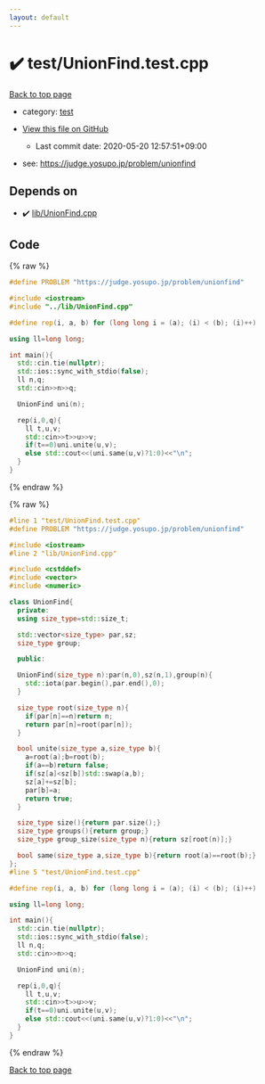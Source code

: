 ```yaml
---
layout: default
---
```


<!-- mathjax config similar to math.stackexchange -->
<script type="text/javascript" async
  src="https://cdnjs.cloudflare.com/ajax/libs/mathjax/2.7.5/MathJax.js?config=TeX-MML-AM_CHTML">
</script>
<script type="text/x-mathjax-config">
  MathJax.Hub.Config({
    TeX: { equationNumbers: { autoNumber: "AMS" }},
    tex2jax: {
      inlineMath: [ ['$','$'] ],
      processEscapes: true
    },
    "HTML-CSS": { matchFontHeight: false },
    displayAlign: "left",
    displayIndent: "2em"
  });
</script>

<script type="text/javascript" src="https://cdnjs.cloudflare.com/ajax/libs/jquery/3.4.1/jquery.min.js"></script>
<script src="https://cdn.jsdelivr.net/npm/jquery-balloon-js@1.1.2/jquery.balloon.min.js" integrity="sha256-ZEYs9VrgAeNuPvs15E39OsyOJaIkXEEt10fzxJ20+2I=" crossorigin="anonymous"></script>
<script type="text/javascript" src="../../assets/js/copy-button.js"></script>
<link rel="stylesheet" href="../../assets/css/copy-button.css" />


# :heavy_check_mark: test/UnionFind.test.cpp

<a href="../../index.html">Back to top page</a>

* category: <a href="../../index.html#098f6bcd4621d373cade4e832627b4f6">test</a>
* <a href="{{ site.github.repository_url }}/blob/master/test/UnionFind.test.cpp">View this file on GitHub</a>
    - Last commit date: 2020-05-20 12:57:51+09:00


* see: <a href="https://judge.yosupo.jp/problem/unionfind">https://judge.yosupo.jp/problem/unionfind</a>


## Depends on

* :heavy_check_mark: <a href="../../library/lib/UnionFind.cpp.html">lib/UnionFind.cpp</a>


## Code

<a id="unbundled"></a>
{% raw %}
```cpp
#define PROBLEM "https://judge.yosupo.jp/problem/unionfind"

#include <iostream>
#include "../lib/UnionFind.cpp"

#define rep(i, a, b) for (long long i = (a); (i) < (b); (i)++)

using ll=long long;

int main(){
  std::cin.tie(nullptr);
  std::ios::sync_with_stdio(false);
  ll n,q;
  std::cin>>n>>q;

  UnionFind uni(n);

  rep(i,0,q){
    ll t,u,v;
    std::cin>>t>>u>>v;
    if(t==0)uni.unite(u,v);
    else std::cout<<(uni.same(u,v)?1:0)<<"\n";
  }
}
```
{% endraw %}

<a id="bundled"></a>
{% raw %}
```cpp
#line 1 "test/UnionFind.test.cpp"
#define PROBLEM "https://judge.yosupo.jp/problem/unionfind"

#include <iostream>
#line 2 "lib/UnionFind.cpp"

#include <cstddef>
#include <vector>
#include <numeric>

class UnionFind{
  private:
  using size_type=std::size_t;

  std::vector<size_type> par,sz;
  size_type group;

  public:

  UnionFind(size_type n):par(n,0),sz(n,1),group(n){
    std::iota(par.begin(),par.end(),0);
  }

  size_type root(size_type n){
    if(par[n]==n)return n;
    return par[n]=root(par[n]);
  }

  bool unite(size_type a,size_type b){
    a=root(a);b=root(b);
    if(a==b)return false;
    if(sz[a]<sz[b])std::swap(a,b);
    sz[a]+=sz[b];
    par[b]=a;
    return true;
  }

  size_type size(){return par.size();}
  size_type groups(){return group;}
  size_type group_size(size_type n){return sz[root(n)];}

  bool same(size_type a,size_type b){return root(a)==root(b);}
};
#line 5 "test/UnionFind.test.cpp"

#define rep(i, a, b) for (long long i = (a); (i) < (b); (i)++)

using ll=long long;

int main(){
  std::cin.tie(nullptr);
  std::ios::sync_with_stdio(false);
  ll n,q;
  std::cin>>n>>q;

  UnionFind uni(n);

  rep(i,0,q){
    ll t,u,v;
    std::cin>>t>>u>>v;
    if(t==0)uni.unite(u,v);
    else std::cout<<(uni.same(u,v)?1:0)<<"\n";
  }
}

```
{% endraw %}

<a href="../../index.html">Back to top page</a>

